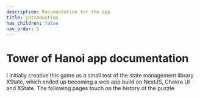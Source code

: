 ```yaml
---
description: Documentation for the app
title: Introduction
has_children: false
nav_order: 1
---
```



# Tower of Hanoi app documentation

I initially creative this game as a small test of the state management library XState, which ended up becoming a web app build on NextJS, Chakra UI and XState. The following pages touch on the history of the puzzle 